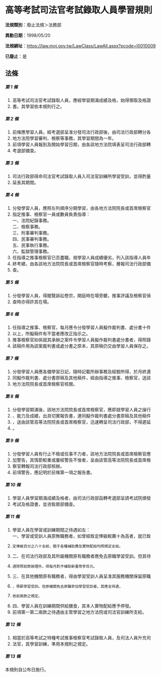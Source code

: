 # 高等考試司法官考試錄取人員學習規則

**法規類別**：廢止法規＞法務部

**異動日期**：1998/05/20  

**法規網址**：https://law.moj.gov.tw/LawClass/LawAll.aspx?pcode=I0010009

**已廢止**：是



## 法條
##### 第 1 條
1. 高等考試司法官考試錄取人員，應經學習期滿成績及格，始得領取及格證
1. 書。其學習依本規則行之。

##### 第 2 條
1. 前條應學習人員，經考選部呈准分發司法行政部後，由司法行政部轉分各
1. 地方法院學習審判、檢察等事務，其學習期間為一年。
1. 前項學習人員報到及開始學習日期，由各該地方法院填表呈司法行政部轉
1. 考選部備查。

##### 第 3 條
1. 司法行政部得命司法官考試錄取人員入司法官訓練所學習受訓，並得酌量
1. 延長其期間。

##### 第 4 條
1. 分發學習人員，應照左列順序分期學習，由各地方法院院長或首席檢察官
1. 指定推事、檢察官一員或數員負責指導：  
一、法院紀錄事務。  
二、檢察事務。  
三、刑事審判事務。  
四、民事審判事務。  
五、民事執行事務。  
六、監獄管理事務。
1. 任指導之推事檢察官已否盡職，視學習人員成績優劣，列入該指導人員年
1. 終考績，由各該地方法院院長或首席檢察官隨時考察，層報司法行政部備
1. 查。

##### 第 5 條
1. 分發學習人員，得閱覽訴訟卷宗，開庭時在場旁聽，推事評議及檢察官偵
1. 查時亦得許其在場。

##### 第 6 條
1. 任指導之推事、檢察官，每月應令分發學習人員擬作裁判書、處分書十件
1. 以上，所擬稿件有不當者應改正指示之。
1. 推事檢察官如係就其承辦之案件令學習人員擬作裁判書處分書者，得照錄
1. 該稿件用為該案裁判書或處分書之原本，其原稿仍交由學習人員保存之。

##### 第 7 條
1. 分發學習人員應各備學習日記，隨時記載所辦事務及經驗所得，於月終連
1. 同擬作裁判書、處分書原稿及其他稿件，經由指導之推事、檢察官，送該
1. 地方法院院長或首席檢察官核閱。

##### 第 8 條
1. 分發學習期滿後，該地方法院院長或首席檢察官，應即就學習人員之操行
1. 、能力及成績，出具切實報告書，連同擬作裁判書處分書原稿及其他稿件
1. ，送由該管高等法院院長或首席檢察官，迅速轉呈司法行政部，不得遲延
1. 。

##### 第 9 條
1. 分發學習人員有行止不檢或任事不力者，該地方法院院長或首席檢察官應
1. 加警告，其情節較重或屢經警告不悛者，呈由該管高等法院院長或首席檢
1. 察官轉報司法行政部核辦。
1. 前項警告，應記明於前條第一項之報告書。

##### 第 10 條
1. 學習人員學習期滿成績及格者，由司法行政部函轉考選部呈請考試院頒發
1. 考試及格證書，並咨銓敘部備查。

##### 第 11 條
1. 學習人員在學習或訓練期間之待遇如左：  
一、學習或受訓人員原無職務者，如曾經銓定俸級較薦十為高者，就已銓
1.     定俸級百分之八十支給，關于各種補助費及實物配給均照規定支給。
1. 二、在司法行政部及其所屬機關原有職務者應免去原職學習受訓。但其待
1.     遇除照前款辦理外，得每月酌予補助新臺幣參百元。
1. 三、在其他機關原有職務者，得由學習受訓人員呈准其服務機關保留原職
1.     ，帶薪學習受訓。但原機關免去原職參加學習受訓者，其應支待遇，
1.     依前兩款之規定。
1. 四、學習人員在訓練期間供給膳食，其本人實物配給應予停發。
1. 前項第一第二兩款之待遇由主管學習之地方法院或司法官訓練所支給。

##### 第 12 條
1. 相當於高等考試之特種考試推事檢察官考試錄取人員，及司法人員升充司
1. 法官，其學習訓練，準用本規則之規定。

##### 第 13 條
本規則自公布日施行。


